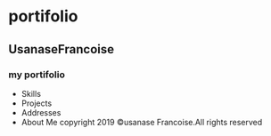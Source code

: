 # portifolio
## UsanaseFrancoise
### my portifolio
- Skills
- Projects
- Addresses
- About Me
copyright  2019 &copy;usanase Francoise.All rights reserved 